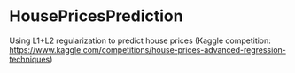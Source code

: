 # HousePricesPrediction
Using L1+L2 regularization to predict house prices (Kaggle competition: https://www.kaggle.com/competitions/house-prices-advanced-regression-techniques)
